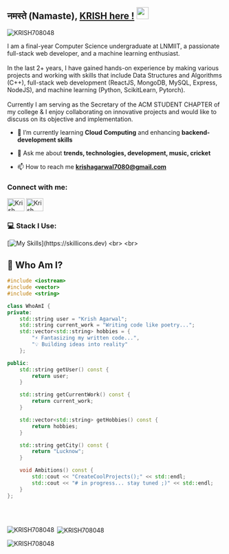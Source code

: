## नमस्ते (Namaste), [KRISH here !](https://github.com/KRISH708048) <img src="https://media.giphy.com/media/hvRJCLFzcasrR4ia7z/giphy.gif" width="28px" height="28px">
<p align="left"> <img src="https://komarev.com/ghpvc/?username=KRISH708048" alt="KRISH708048" /> </p>
I am a final-year Computer Science undergraduate at LNMIIT, a passionate full-stack web developer, and a machine learning enthusiast.<br><br> In the last 2+ years, I have gained hands-on experience by making various projects and working with skills that include Data Structures and Algorithms (C++), full-stack web development (ReactJS, MongoDB, MySQL, Express, NodeJS), and machine learning (Python, ScikitLearn, Pytorch).<br><br>Currently I am serving as the Secretary of the ACM STUDENT CHAPTER of my college & I enjoy collaborating on innovative projects and would like to discuss on its objective and implementation.

- 🌱 I’m currently learning **Cloud Computing** and enhancing **backend-development skills**

- 💬 Ask me about **trends, technologies, development, music, cricket**

- 📫 How to reach me **krishagarwal7080@gmail.com**

<h3 align="left">Connect with me:</h3>
<p align="left">
<a href="https://x.com/KrishAg61057131" target="blank"><img align="center" src="https://raw.githubusercontent.com/rahuldkjain/github-profile-readme-generator/master/src/images/icons/Social/twitter.svg" alt="Krish Agarwal" height="30" width="40" /></a>
<a href="https://www.linkedin.com/in/krish-agarwal-408aa7248/" target="blank"><img align="center" src="https://raw.githubusercontent.com/rahuldkjain/github-profile-readme-generator/master/src/images/icons/Social/linked-in-alt.svg" alt="Krish Agarwal" height="30" width="40" /></a>
</p>

### 💻 Stack I Use:<br>
[![My Skills](https://skillicons.dev/icons?i=express,ts,js,cpp,react,nodejs,nextjs,vite,nginx,docker,css,javascript,regex,mongodb,mysql,postgres,prisma,redux,git,tailwind,postman,firebase,materialui,html,py,opencv,pytorch,matlab,sklearn,c,graphql,solidity,ipfs,)](https://skillicons.dev) 
<br>
<br>
## 🔎 Who Am I?
```cpp
#include <iostream>
#include <vector>
#include <string>

class WhoAmI {
private:
    std::string user = "Krish Agarwal";
    std::string current_work = "Writing code like poetry...";
    std::vector<std::string> hobbies = {
        "⚡ Fantasizing my written code...",
        "💡 Building ideas into reality"
    };

public:
    std::string getUser() const {
        return user;
    }

    std::string getCurrentWork() const {
        return current_work;
    }

    std::vector<std::string> getHobbies() const {
        return hobbies;
    }

    std::string getCity() const {
        return "Lucknow";
    }

    void Ambitions() const {
        std::cout << "CreateCoolProjects();" << std::endl;
        std::cout << "# in progress... stay tuned ;)" << std::endl;
    }
};
```
<br>
<br>
<p><img align="left" src="https://github-readme-stats.vercel.app/api/top-langs?username=KRISH708048&show_icons=true&locale=en&layout=compact" alt="KRISH708048" /></p>

<p>&nbsp;<img align="center" src="https://github-readme-stats.vercel.app/api?username=KRISH708048&show_icons=true&locale=en" alt="KRISH708048" /></p>

<p><img align="center" src="https://github-readme-streak-stats.herokuapp.com/?user=KRISH708048&" alt="KRISH708048" /></p>
<br>
